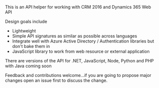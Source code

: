This is  an API helper for working with CRM 2016 and Dynamics 365 Web API

Design goals include
 - Lightweight 
 - Simple API signatures as similar as possible across languages
 - Integrate well with Azure Active Directory / Authentication libraries but don't bake them in
 - JavaScript library to work from web resource or external application 


There are versions of the API for .NET, JavaScript, Node, Python and PHP with Java coming soon

Feedback and contributions welcome...if you are going to propose major changes open an issue first to discuss the change.
